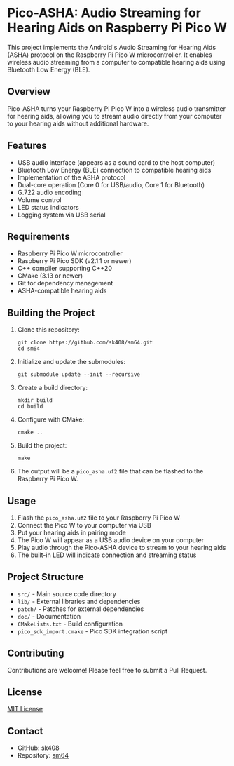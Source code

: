 # Pico-ASHA: Audio Streaming for Hearing Aids on Raspberry Pi Pico W

This project implements the Android's Audio Streaming for Hearing Aids (ASHA) protocol on the Raspberry Pi Pico W microcontroller. It enables wireless audio streaming from a computer to compatible hearing aids using Bluetooth Low Energy (BLE).

## Overview

Pico-ASHA turns your Raspberry Pi Pico W into a wireless audio transmitter for hearing aids, allowing you to stream audio directly from your computer to your hearing aids without additional hardware.

## Features

- USB audio interface (appears as a sound card to the host computer)
- Bluetooth Low Energy (BLE) connection to compatible hearing aids
- Implementation of the ASHA protocol 
- Dual-core operation (Core 0 for USB/audio, Core 1 for Bluetooth)
- G.722 audio encoding
- Volume control
- LED status indicators
- Logging system via USB serial

## Requirements

- Raspberry Pi Pico W microcontroller
- Raspberry Pi Pico SDK (v2.1.1 or newer)
- C++ compiler supporting C++20
- CMake (3.13 or newer)
- Git for dependency management
- ASHA-compatible hearing aids

## Building the Project

1. Clone this repository:
   ```
   git clone https://github.com/sk408/sm64.git
   cd sm64
   ```
   
2. Initialize and update the submodules:
   ```
   git submodule update --init --recursive
   ```
   
3. Create a build directory:
   ```
   mkdir build
   cd build
   ```
   
4. Configure with CMake:
   ```
   cmake ..
   ```
   
5. Build the project:
   ```
   make
   ```
   
6. The output will be a `pico_asha.uf2` file that can be flashed to the Raspberry Pi Pico W.

## Usage

1. Flash the `pico_asha.uf2` file to your Raspberry Pi Pico W
2. Connect the Pico W to your computer via USB
3. Put your hearing aids in pairing mode
4. The Pico W will appear as a USB audio device on your computer
5. Play audio through the Pico-ASHA device to stream to your hearing aids
6. The built-in LED will indicate connection and streaming status

## Project Structure

- `src/` - Main source code directory
- `lib/` - External libraries and dependencies
- `patch/` - Patches for external dependencies
- `doc/` - Documentation
- `CMakeLists.txt` - Build configuration
- `pico_sdk_import.cmake` - Pico SDK integration script

## Contributing

Contributions are welcome! Please feel free to submit a Pull Request.

## License

[MIT License](LICENSE)

## Contact

- GitHub: [sk408](https://github.com/sk408)
- Repository: [sm64](https://github.com/sk408/sm64) 